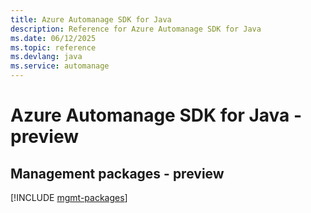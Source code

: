 ```yaml
---
title: Azure Automanage SDK for Java
description: Reference for Azure Automanage SDK for Java
ms.date: 06/12/2025
ms.topic: reference
ms.devlang: java
ms.service: automanage
---
```

# Azure Automanage SDK for Java - preview

## Management packages - preview
[!INCLUDE [mgmt-packages](automanage-mgmt-index.md)]
